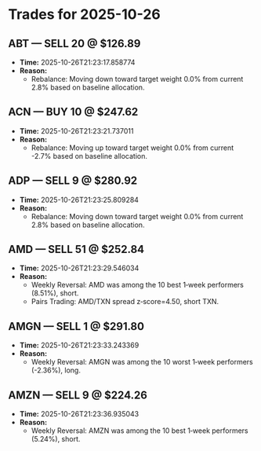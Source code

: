 # Trades for 2025-10-26

## ABT — SELL 20 @ $126.89
- **Time:** 2025-10-26T21:23:17.858774
- **Reason:**
  - Rebalance: Moving down toward target weight 0.0% from current 2.8% based on baseline allocation.

## ACN — BUY 10 @ $247.62
- **Time:** 2025-10-26T21:23:21.737011
- **Reason:**
  - Rebalance: Moving up toward target weight 0.0% from current -2.7% based on baseline allocation.

## ADP — SELL 9 @ $280.92
- **Time:** 2025-10-26T21:23:25.809284
- **Reason:**
  - Rebalance: Moving down toward target weight 0.0% from current 2.8% based on baseline allocation.

## AMD — SELL 51 @ $252.84
- **Time:** 2025-10-26T21:23:29.546034
- **Reason:**
  - Weekly Reversal: AMD was among the 10 best 1‑week performers (8.51%), short.
  - Pairs Trading: AMD/TXN spread z‑score=4.50, short TXN.

## AMGN — SELL 1 @ $291.80
- **Time:** 2025-10-26T21:23:33.243369
- **Reason:**
  - Weekly Reversal: AMGN was among the 10 worst 1‑week performers (-2.36%), long.

## AMZN — SELL 9 @ $224.26
- **Time:** 2025-10-26T21:23:36.935043
- **Reason:**
  - Weekly Reversal: AMZN was among the 10 best 1‑week performers (5.24%), short.

